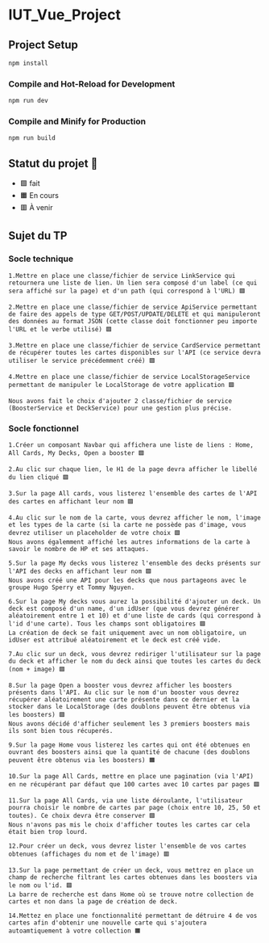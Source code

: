 # IUT_Vue_Project

## Project Setup

```sh
npm install
```

### Compile and Hot-Reload for Development

```sh
npm run dev
```

### Compile and Minify for Production

```sh
npm run build
```

## Statut du projet 🚦
- 🟩 fait
- 🟧 En cours 
- 🟥 À venir


## Sujet du TP
### Socle technique

    1.Mettre en place une classe/fichier de service LinkService qui retournera une liste de lien. Un lien sera composé d'un label (ce qui sera affiché sur la page) et d'un path (qui correspond à l'URL) 🟩

    2.Mettre en place une classe/fichier de service ApiService permettant de faire des appels de type GET/POST/UPDATE/DELETE et qui manipuleront des données au format JSON (cette classe doit fonctionner peu importe l'URL et le verbe utilisé) 🟩

    3.Mettre en place une classe/fichier de service CardService permettant de récupérer toutes les cartes disponibles sur l'API (ce service devra utiliser le service précédemment créé) 🟩

    4.Mettre en place une classe/fichier de service LocalStorageService permettant de manipuler le LocalStorage de votre application 🟩

    Nous avons fait le choix d'ajouter 2 classe/fichier de service (BoosterService et DeckService) pour une gestion plus précise.


### Socle fonctionnel

    1.Créer un composant Navbar qui affichera une liste de liens : Home, All Cards, My Decks, Open a booster 🟩

    2.Au clic sur chaque lien, le H1 de la page devra afficher le libellé du lien cliqué 🟩

    3.Sur la page All cards, vous listerez l'ensemble des cartes de l'API des cartes en affichant leur nom 🟩

    4.Au clic sur le nom de la carte, vous devrez afficher le nom, l'image et les types de la carte (si la carte ne possède pas d'image, vous devrez utiliser un placeholder de votre choix 🟩
    Nous avons égalemment affiché les autres informations de la carte à savoir le nombre de HP et ses attaques.

    5.Sur la page My decks vous listerez l'ensemble des decks présents sur l'API des decks en affichant leur nom 🟩
    Nous avons créé une API pour les decks que nous partageons avec le groupe Hugo Sperry et Tommy Nguyen.

    6.Sur la page My decks vous aurez la possibilité d'ajouter un deck. Un deck est composé d'un name, d'un idUser (que vous devrez générer aléatoirement entre 1 et 10) et d'une liste de cards (qui correspond à l'id d'une carte). Tous les champs sont obligatoires 🟩
    La création de deck se fait uniquement avec un nom obligatoire, un idUser est attribué aléatoirement et le deck est créé vide. 

    7.Au clic sur un deck, vous devrez rediriger l'utilisateur sur la page du deck et afficher le nom du deck ainsi que toutes les cartes du deck (nom + image) 🟩

    8.Sur la page Open a booster vous devrez afficher les boosters présents dans l'API. Au clic sur le nom d'un booster vous devrez récupérer aléatoirement une carte présente dans ce dernier et la stocker dans le LocalStorage (des doublons peuvent être obtenus via les boosters) 🟩
    Nous avons décidé d'afficher seulement les 3 premiers boosters mais ils sont bien tous récuperés.  

    9.Sur la page Home vous listerez les cartes qui ont été obtenues en ouvrant des boosters ainsi que la quantité de chacune (des doublons peuvent être obtenus via les boosters) 🟧

    10.Sur la page All Cards, mettre en place une pagination (via l'API) en ne récupérant par défaut que 100 cartes avec 10 cartes par pages 🟩

    11.Sur la page All Cards, via une liste déroulante, l'utilisateur pourra choisir le nombre de cartes par page (choix entre 10, 25, 50 et toutes). Ce choix devra être conserver 🟩
    Nous n'avons pas mis le choix d'afficher toutes les cartes car cela était bien trop lourd.

    12.Pour créer un deck, vous devrez lister l'ensemble de vos cartes obtenues (affichages du nom et de l'image) 🟥

    13.Sur la page permettant de créer un deck, vous mettrez en place un champ de recherche filtrant les cartes obtenues dans les boosters via le nom ou l'id. 🟩
    La barre de recherche est dans Home où se trouve notre collection de cartes et non dans la page de création de deck.

    14.Mettez en place une fonctionnalité permettant de détruire 4 de vos cartes afin d'obtenir une nouvelle carte qui s'ajoutera autoamtiquement à votre collection 🟧

